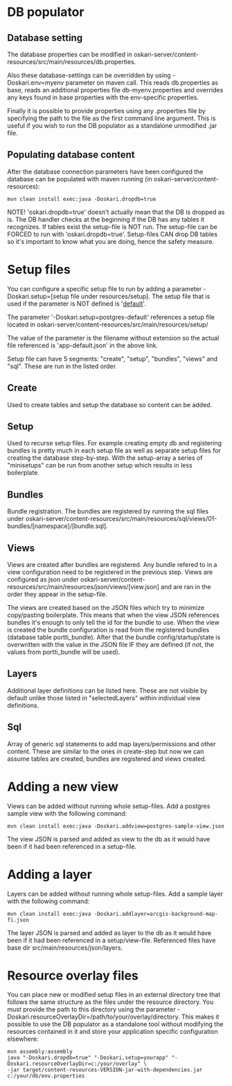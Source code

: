 # DB populator

## Database setting

The database properties can be modified in oskari-server/content-resources/src/main/resources/db.properties.

Also these database-settings can be overridden by using -Doskari.env=myenv parameter on maven call.
This reads db.properties as base, reads an additional properties file db-myenv.properties and overrides any keys found in base properties with the env-specific properties.

Finally it is possible to provide properties using any .properties file by specifying the path to the file
as the first command line argument. This is useful if you wish to run the DB populator as a standalone unmodified
.jar file.

## Populating database content

After the database connection parameters have been configured the database can be populated with maven running (in oskari-server/content-resources):

    mvn clean install exec:java -Doskari.dropdb=true

NOTE! 'oskari.dropdb=true' doesn't actually mean that the DB is dropped as is. The DB handler checks at the beginning if the DB has any tables it recognizes.
If tables exist the setup-file is NOT run. The setup-file can be FORCED to run with 'oskari.dropdb=true'. Setup-files CAN drop DB tables so it's important to know what you are doing,
hence the  safety measure.

# Setup files

You can configure a specific setup file to run by adding a parameter -Doskari.setup=[setup file under resources/setup].
The setup file that is used if the parameter is NOT defined is '[default](src/main/resources/setup/app-default.json)'.

The parameter '-Doskari.setup=postgres-default' references a setup file located in oskari-server/content-resources/src/main/resources/setup/

The value of the parameter is the filename without extension so the actual file referenced is 'app-default.json' in the above link.

Setup file can have 5 segments: "create", "setup", "bundles", "views" and "sql". These are run in the listed order.

## Create

Used to create tables and setup the database so content can be added.

## Setup

Used to recurse setup files. For example creating empty db and registering bundles is pretty much in each setup file as well as
separate setup files for creating the database step-by-step. With the setup-array a series of "minisetups" can be run from another setup which results in less boilerplate.

## Bundles

Bundle registration. The bundles are registered by running the sql files under oskari-server/content-resources/src/main/resources/sql/views/01-bundles/[namespace]/[bundle.sql].

## Views

Views are created after bundles are registered. Any bundle refered to in a view configuration need to be registered in the previous step.
Views are configured as json under oskari-server/content-resources/src/main/resources/json/views/[view.json] and are ran in the order they appear in the setup-file.

The views are created based on the JSON files which try to minimize copy/pasting boilerplate.
This means that when the view JSON references bundles it's enough to only tell the id for the bundle to use.
When the view is created the bundle configuration is read from the registered bundles (database table portti_bundle).
After that the bundle config/startup/state is overwritten with the value in the JSON file IF they are defined (if not, the values from portti_bundle will be used).

## Layers

Additional layer definitions can be listed here. These are not visible by default unlike those listed in "selectedLayers"
within individual view definitions.

## Sql

Array of generic sql statements to add map layers/permissions and other content.
These are similar to the ones in create-step but now we can assume tables are created, bundles are registered and views created.

# Adding a new view

Views can be added without running whole setup-files. Add a postgres sample view with the following command:

    mvn clean install exec:java -Doskari.addview=postgres-sample-view.json

The view JSON is parsed and added as view to the db as it would have been if it had been referenced in a setup-file.

# Adding a layer

Layers can be added without running whole setup-files. Add a sample layer with the following command:

    mvn clean install exec:java -Doskari.addlayer=arcgis-background-map-fi.json

The layer JSON is parsed and added as layer to the db as it would have been if it had been referenced in a setup/view-file.
Referenced files have base dir src/main/resources/json/layers.

# Resource overlay files

You can place new or modified setup files in an external directory tree that follows the same structure
as the files under the resource directory. You must provide the path to this directory using the parameter
-Doskari.resourceOverlayDir=/path/to/your/overlay/directory. This makes it possible to use the DB populator
as a standalone tool without modifying the resources contained in it and store your application specific
configuration elsewhere:

    mvn assembly:assembly
    java "-Doskari.dropdb=true" "-Doskari.setup=yourapp" "-Doskari.resourceOverlayDir=c:/your/overlay" \
    -jar target/content-resources-VERSION-jar-with-dependencies.jar c:/your/db/env.properties
